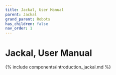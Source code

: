 ```yaml
---
title: Jackal, User Manual
parent: Jackal
grand_parent: Robots
has_children: false
nav_order: 1
---
```


# Jackal, User Manual

{% include components/introduction_jackal.md %}

<!-- TODO -->
